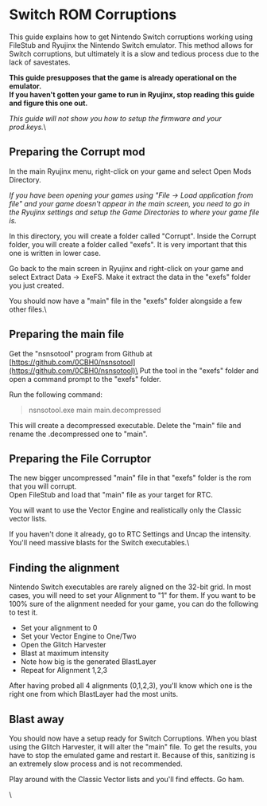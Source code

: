 # Switch ROM Corruptions

This guide explains how to get Nintendo Switch corruptions working using FileStub and Ryujinx the Nintendo Switch emulator. This method allows for Switch corruptions, but ultimately it is a slow and tedious process due to the lack of savestates.

**This guide presupposes that the game is already operational on the emulator.**\
**If you haven't gotten your game to run in Ryujinx, stop reading this guide and figure this one out.**

_This guide will not show you how to setup the firmware and your prod.keys._\


## Preparing the Corrupt mod

In the main Ryujinx menu, right-click on your game and select Open Mods Directory.

_If you have been opening your games using "File -> Load application from file" and your game doesn't appear in the main screen, you need to go in the Ryujinx settings and setup the Game Directories to where your game file is._

In this directory, you will create a folder called "Corrupt". Inside the Corrupt folder, you will create a folder called "exefs". It is very important that this one is written in lower case.

Go back to the main screen in Ryujinx and right-click on your game and select Extract Data -­> ExeFS. Make it extract  the data in the "exefs" folder you just created.

You should now have a "main" file in the "exefs" folder alongside a few other files.\


## Preparing the main file

Get the "nsnsotool" program from Github at [https://github.com/0CBH0/nsnsotool](https://github.com/0CBH0/nsnsotool)\
Put the tool in the "exefs" folder and open a command prompt to the "exefs" folder.

Run the following command:&#x20;

> nsnsotool.exe main main.decompressed

This will create a decompressed executable. Delete the "main" file and rename the .decompressed one to "main".

## **Preparing the File Corruptor**

The new bigger uncompressed "main" file in that "exefs" folder is the rom that you will corrupt.\
Open FileStub and load that "main" file as your target for RTC.

You will want to use the Vector Engine and realistically only the Classic vector lists.

If you haven't done it already, go to RTC Settings and Uncap the intensity. You'll need massive blasts for the Switch executables.\


## **Finding the alignment**

Nintendo Switch executables are rarely aligned on the 32-bit grid. In most cases, you will need to set your Alignment to "1" for them. If you want to be 100% sure of the alignment needed for your game, you can do the following to test it.

* Set your alignment to 0
* Set your Vector Engine to One/Two
* Open the Glitch Harvester
* Blast at maximum intensity
* Note how big is the generated BlastLayer
* Repeat for Alignment 1,2,3

After having probed all 4 alignments (0,1,2,3), you'll know which one is the right one from which BlastLayer had the most units.

## Blast away

You should now have a setup ready for Switch Corruptions. When you blast using the Glitch Harvester, it will alter the "main" file. To get the results, you have to stop the emulated game and restart it. Because of this, sanitizing is an extremely slow process and is not recommended.

Play around with the Classic Vector lists and you'll find effects. Go ham.

\
